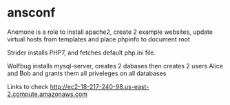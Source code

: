 # ansconf
Anemone is a role to install apache2, create 2 example websites, update virtual hosts from templates and place phpinfo to document root

Strider installs PHP7, and fetches default php.ini file.

Wolfbug installs mysql-server, creates 2 dabases then creates 2 users Alice and Bob and grants them all priveleges on all databases

Links to check 
http://ec2-18-217-240-98.us-east-2.compute.amazonaws.com
